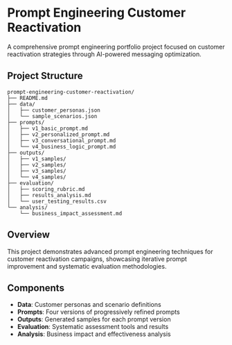 # Prompt Engineering Customer Reactivation

A comprehensive prompt engineering portfolio project focused on customer reactivation strategies through AI-powered messaging optimization.

## Project Structure

```
prompt-engineering-customer-reactivation/
├── README.md
├── data/
│   ├── customer_personas.json
│   └── sample_scenarios.json
├── prompts/
│   ├── v1_basic_prompt.md
│   ├── v2_personalized_prompt.md
│   ├── v3_conversational_prompt.md
│   └── v4_business_logic_prompt.md
├── outputs/
│   ├── v1_samples/
│   ├── v2_samples/
│   ├── v3_samples/
│   └── v4_samples/
├── evaluation/
│   ├── scoring_rubric.md
│   ├── results_analysis.md
│   └── user_testing_results.csv
└── analysis/
    └── business_impact_assessment.md
```

## Overview

This project demonstrates advanced prompt engineering techniques for customer reactivation campaigns, showcasing iterative prompt improvement and systematic evaluation methodologies.

## Components

- **Data**: Customer personas and scenario definitions
- **Prompts**: Four versions of progressively refined prompts
- **Outputs**: Generated samples for each prompt version
- **Evaluation**: Systematic assessment tools and results
- **Analysis**: Business impact and effectiveness analysis
